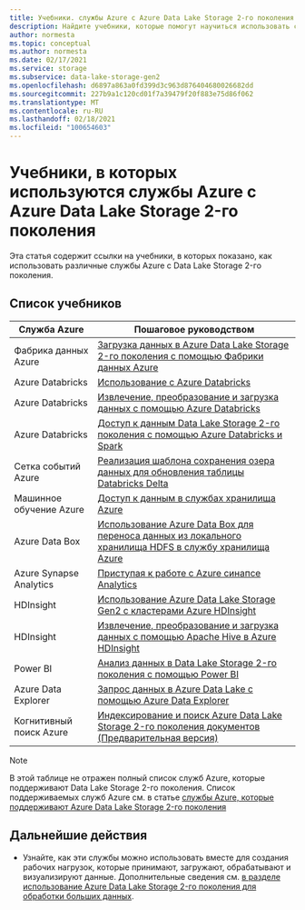 ```yaml
---
title: Учебники. службы Azure с Azure Data Lake Storage 2-го поколения
description: Найдите учебники, которые помогут научиться использовать службы Azure с Azure Data Lake Storage 2-го поколения.
author: normesta
ms.topic: conceptual
ms.author: normesta
ms.date: 02/17/2021
ms.service: storage
ms.subservice: data-lake-storage-gen2
ms.openlocfilehash: d6897a863a0fd399d3c963d876404680026682dd
ms.sourcegitcommit: 227b9a1c120cd01f7a39479f20f883e75d86f062
ms.translationtype: MT
ms.contentlocale: ru-RU
ms.lasthandoff: 02/18/2021
ms.locfileid: "100654603"
---
```

# <a name="tutorials-that-use-azure-services-with-azure-data-lake-storage-gen2"></a>Учебники, в которых используются службы Azure с Azure Data Lake Storage 2-го поколения

Эта статья содержит ссылки на учебники, в которых показано, как использовать различные службы Azure с Data Lake Storage 2-го поколения. 

## <a name="list-of-tutorials"></a>Список учебников

| Служба Azure | Пошаговое руководством | 
|---------------|-------------------|
| Фабрика данных Azure | [Загрузка данных в Azure Data Lake Storage 2-го поколения с помощью Фабрики данных Azure](../../data-factory/load-azure-data-lake-storage-gen2.md) |
| Azure Databricks | [Использование с Azure Databricks](https://docs.azuredatabricks.net/data/data-sources/azure/azure-datalake-gen2.html) |
| Azure Databricks | [Извлечение, преобразование и загрузка данных с помощью Azure Databricks](/azure/databricks/scenarios/databricks-extract-load-sql-data-warehouse) |
| Azure Databricks | [Доступ к данным Data Lake Storage 2-го поколения с помощью Azure Databricks и Spark](data-lake-storage-use-databricks-spark.md)|
| Сетка событий Azure | [Реализация шаблона сохранения озера данных для обновления таблицы Databricks Delta](data-lake-storage-events.md) |
| Машинное обучение Azure | [Доступ к данным в службах хранилища Azure](../../machine-learning/how-to-access-data.md) |
| Azure Data Box | [Использование Azure Data Box для переноса данных из локального хранилища HDFS в службу хранилища Azure](data-lake-storage-migrate-on-premises-hdfs-cluster.md) |
| Azure Synapse Analytics | [Приступая к работе с Azure синапсе Analytics](../../synapse-analytics/get-started.md) |
| HDInsight | [Использование Azure Data Lake Storage Gen2 с кластерами Azure HDInsight](../../hdinsight/hdinsight-hadoop-use-data-lake-storage-gen2.md) |
| HDInsight | [Извлечение, преобразование и загрузка данных с помощью Apache Hive в Azure HDInsight](data-lake-storage-tutorial-extract-transform-load-hive.md) |
| Power BI | [Анализ данных в Data Lake Storage 2-го поколения с помощью Power BI](/power-query/connectors/datalakestorage) |
| Azure Data Explorer | [Запрос данных в Azure Data Lake с помощью Azure Data Explorer](/azure/data-explorer/data-lake-query-data) |
| Когнитивный поиск Azure | [Индексирование и поиск Azure Data Lake Storage 2-го поколения документов (Предварительная версия)](../../search/search-howto-index-azure-data-lake-storage.md) |

> [!NOTE]
> В этой таблице не отражен полный список служб Azure, которые поддерживают Data Lake Storage 2-го поколения. Список поддерживаемых служб Azure см. в статье [службы Azure, которые поддерживают Azure Data Lake Storage 2-го поколения](data-lake-storage-supported-azure-services.md)

## <a name="next-steps"></a>Дальнейшие действия

- Узнайте, как эти службы можно использовать вместе для создания рабочих нагрузок, которые принимают, загружают, обрабатывают и визуализируют данные. Дополнительные сведения см. [в разделе использование Azure Data Lake Storage 2-го поколения для обработки больших данных](data-lake-storage-data-scenarios.md).
